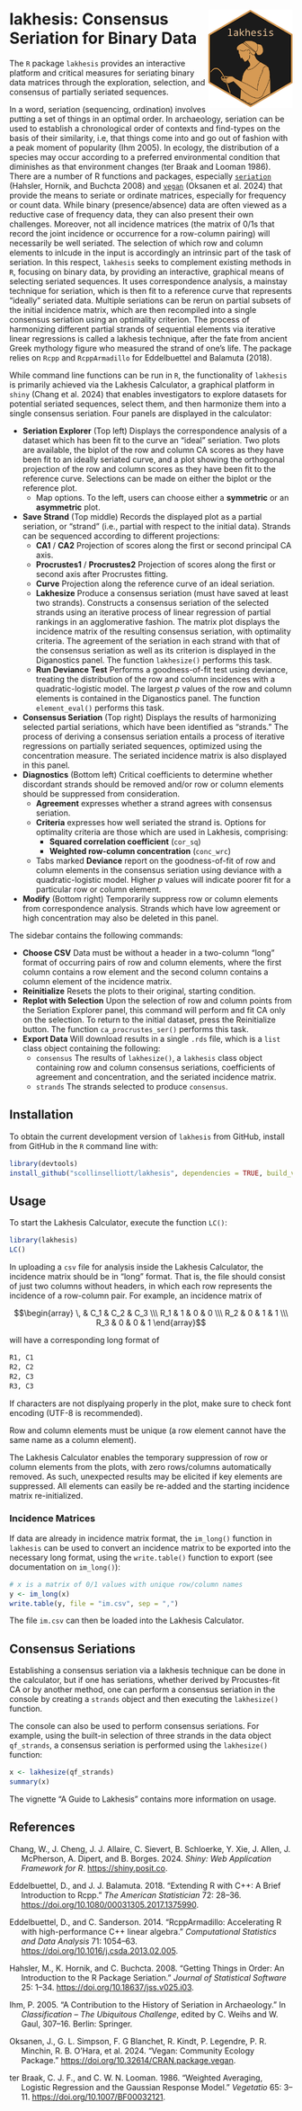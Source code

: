 
<!-- README.md is generated from README.Rmd. Please edit that file -->

# <img src="man/figures/logo.png" align="right" width="150px"/> lakhesis: Consensus Seriation for Binary Data

<!-- badges: start -->
<!-- badges: end -->

The `R` package `lakhesis` provides an interactive platform and critical
measures for seriating binary data matrices through the exploration,
selection, and consensus of partially seriated sequences.

In a word, seriation (sequencing, ordination) involves putting a set of
things in an optimal order. In archaeology, seriation can be used to
establish a chronological order of contexts and find-types on the basis
of their similarity, i.e, that things come into and go out of fashion
with a peak moment of popularity (Ihm 2005). In ecology, the
distribution of a species may occur according to a preferred
environmental condition that diminishes as that environment changes (ter
Braak and Looman 1986). There are a number of R functions and packages,
especially [`seriation`](https://github.com/mhahsler/seriation)
(Hahsler, Hornik, and Buchcta 2008) and
[`vegan`](https://CRAN.R-project.org/package=vegan) (Oksanen et al.
2024) that provide the means to seriate or ordinate matrices, especially
for frequency or count data. While binary (presence/absence) data are
often viewed as a reductive case of frequency data, they can also
present their own challenges. Moreover, not all incidence matrices (the
matrix of 0/1s that record the joint incidence or occurrence for a
row-column pairing) will necessarily be well seriated. The selection of
which row and column elements to inlcude in the input is accordingly an
intrinsic part of the task of seriation. In this respect, `lakhesis`
seeks to complement existing methods in `R`, focusing on binary data, by
providing an interactive, graphical means of selecting seriated
sequences. It uses correspondence analysis, a mainstay technique for
seriation, which is then fit to a reference curve that represents
“ideally” seriated data. Multiple seriations can be rerun on partial
subsets of the initial incidence matrix, which are then recompiled into
a single consensus seriation using an optimality criterion. The process
of harmonizing different partial strands of sequential elements via
iterative linear regressions is called a lakhesis technique, after the
fate from ancient Greek mythology figure who measured the strand of
one’s life. The package relies on `Rcpp` and `RcppArmadillo` for
Eddelbuettel and Balamuta (2018).

While command line functions can be run in `R`, the functionality of
`lakhesis` is primarily achieved via the Lakhesis Calculator, a
graphical platform in `shiny` (Chang et al. 2024) that enables
investigators to explore datasets for potential seriated sequences,
select them, and then harmonize them into a single consensus seriation.
Four panels are displayed in the calculator:

- **Seriation Explorer** (Top left) Displays the correspondence analysis
  of a dataset which has been fit to the curve an “ideal” seriation. Two
  plots are available, the biplot of the row and column CA scores as
  they have been fit to an ideally seriated curve, and a plot showing
  the orthogonal projection of the row and column scores as they have
  been fit to the reference curve. Selections can be made on either the
  biplot or the reference plot.
  - Map options. To the left, users can choose either a **symmetric** or
    an **asymmetric** plot.
- **Save Strand** (Top middle) Records the displayed plot as a partial
  seriation, or “strand” (i.e., partial with respect to the initial
  data). Strands can be sequenced according to different projections:
  - **CA1** / **CA2** Projection of scores along the first or second
    principal CA axis.
  - **Procrustes1** / **Procrustes2** Projection of scores along the
    first or second axis after Procrustes fitting.
  - **Curve** Projection along the reference curve of an ideal
    seriation.
  - **Lakhesize** Produce a consensus seriation (must have saved at
    least two strands). Constructs a consensus seriation of the selected
    strands using an iterative process of linear regression of partial
    rankings in an agglomerative fashion. The matrix plot displays the
    incidence matrix of the resulting consensus seriation, with
    optimality criteria. The agreement of the seriation in each strand
    with that of the consensus seriation as well as its criterion is
    displayed in the Diganostics panel. The function `lakhesize()`
    performs this task.
  - **Run Deviance Test** Performs a goodness-of-fit test using
    deviance, treating the distribution of the row and column incidences
    with a quadratic-logistic model. The largest $p$ values of the row
    and column elements is contained in the Diganostics panel. The
    function `element_eval()` performs this task.
- **Consensus Seriation** (Top right) Displays the results of
  harmonizing selected partial seriations, which have been identified as
  “strands.” The process of deriving a consensus seriation entails a
  process of iterative regressions on partially seriated sequences,
  optimized using the concentration measure. The seriated incidence
  matrix is also displayed in this panel.
- **Diagnostics** (Bottom left) Critical coefficients to determine
  whether discordant strands should be removed and/or row or column
  elements should be suppressed from consideration.
  - **Agreement** expresses whether a strand agrees with consensus
    seriation.
  - **Criteria** expresses how well seriated the strand is. Options for
    optimality criteria are those which are used in Lakhesis,
    comprising:
    - **Squared correlation coefficient** (`cor_sq`)
    - **Weighted row-column concentration** (`conc_wrc`)
  - Tabs marked **Deviance** report on the goodness-of-fit of row and
    column elements in the consensus seriation using deviance with a
    quadratic-logistic model. Higher $p$ values will indicate poorer fit
    for a particular row or column element.
- **Modify** (Bottom right) Temporarily suppress row or column elements
  from correspondence analysis. Strands which have low agreement or high
  concentration may also be deleted in this panel.

The sidebar contains the following commands:

- **Choose CSV** Data must be without a header in a two-column “long”
  format of occurring pairs of row and column elements, where the first
  column contains a row element and the second column contains a column
  element of the incidence matrix.
- **Reinitialize** Resets the plots to their original, starting
  condition.
- **Replot with Selection** Upon the selection of row and column points
  from the Seriation Explorer panel, this command will perform and fit
  CA only on the selection. To return to the initial dataset, press the
  Reinitialize button. The function `ca_procrustes_ser()` performs this
  task.
- **Export Data** Will download results in a single `.rds` file, which
  is a `list` class object containing the following:
  - `consensus` The results of `lakhesize()`, a `lakhesis` class object
    containing row and column consensus seriations, coefficients of
    agreement and concentration, and the seriated incidence matrix.
  - `strands` The strands selected to produce `consensus`.

## Installation

To obtain the current development version of `lakhesis` from GitHub,
install from GitHub in the `R` command line with:

``` r
library(devtools)
install_github("scollinselliott/lakhesis", dependencies = TRUE, build_vignettes = TRUE) 
```

## Usage

To start the Lakhesis Calculator, execute the function `LC()`:

``` r
library(lakhesis)
LC()
```

In uploading a `csv` file for analysis inside the Lakhesis Calculator,
the incidence matrix should be in “long” format. That is, the file
should consist of just two columns without headers, in which each row
represents the incidence of a row-column pair. For example, an incidence
matrix of

$$\begin{array} \,  & C_1 & C_2 & C_3 \\\ R_1 & 1 & 0 & 0 \\\ R_2 &  0 & 1 & 1 \\\  R_3 & 0 & 0 & 1 \end{array}$$

will have a corresponding long format of

``` r
R1, C1
R2, C2 
R2, C3 
R3, C3
```

If characters are not displyaing properly in the plot, make sure to
check font encoding (UTF-8 is recommended).

Row and column elements must be unique (a row element cannot have the
same name as a column element).

The Lakhesis Calculator enables the temporary suppression of row or
column elements from the plots, with zero rows/columns automatically
removed. As such, unexpected results may be elicited if key elements are
suppressed. All elements can easily be re-added and the starting
incidence matrix re-initialized.

### Incidence Matrices

If data are already in incidence matrix format, the `im_long()` function
in `lakhesis` can be used to convert an incidence matrix to be exported
into the necessary long format, using the `write.table()` function to
export (see documentation on `im_long()`):

``` r
# x is a matrix of 0/1 values with unique row/column names
y <- im_long(x)
write.table(y, file = "im.csv", sep = ",")
```

The file `im.csv` can then be loaded into the Lakhesis Calculator.

## Consensus Seriations

Establishing a consensus seriation via a lakhesis technique can be done
in the calculator, but if one has seriations, whether derived by
Procustes-fit CA or by another method, one can perform a consensus
seriation in the console by creating a `strands` object and then
executing the `lakhesize()` function.

The console can also be used to perform consensus seriations. For
example, using the built-in selection of three strands in the data
object `qf_strands`, a consensus seriation is performed using the
`lakhesize()` function:

``` r
x <- lakhesize(qf_strands)
summary(x)
```

The vignette “A Guide to Lakhesis” contains more information on usage.

## References

<div id="refs" class="references csl-bib-body hanging-indent">

<div id="ref-chang_shiny_2024" class="csl-entry">

Chang, W., J. Cheng, J. J. Allaire, C. Sievert, B. Schloerke, Y. Xie, J.
Allen, J. McPherson, A. Dipert, and B. Borges. 2024. *Shiny: Web
Application Framework for R*. <https://shiny.posit.co>.

</div>

<div id="ref-eddelbuettel_extending_2018" class="csl-entry">

Eddelbuettel, D., and J. J. Balamuta. 2018. “Extending R with C++: A
Brief Introduction to Rcpp.” *The American Statistician* 72: 28–36.
<https://doi.org/10.1080/00031305.2017.1375990>.

</div>

<div id="ref-eddelbuettel_rcpparmadillo_2014" class="csl-entry">

Eddelbuettel, D., and C. Sanderson. 2014. “RcppArmadillo: Accelerating R
<span class="nocase">with</span>
<span class="nocase">high</span>-<span class="nocase">performance</span>
C++ <span class="nocase">linear</span>
<span class="nocase">algebra</span>.” *Computational Statistics and Data
Analysis* 71: 1054–63. <https://doi.org/10.1016/j.csda.2013.02.005>.

</div>

<div id="ref-hahsler_getting_2008" class="csl-entry">

Hahsler, M., K. Hornik, and C. Buchcta. 2008. “Getting Things in Order:
An Introduction to the R Package Seriation.” *Journal of Statistical
Software* 25: 1–34. <https://doi.org/10.18637/jss.v025.i03>.

</div>

<div id="ref-ihm_contribution_2005" class="csl-entry">

Ihm, P. 2005. “A Contribution to the History of Seriation in
Archaeology.” In *Classification – The Ubiquitous Challenge*, edited by
C. Weihs and W. Gaul, 307–16. Berlin: Springer.

</div>

<div id="ref-oksanen_vegan_2024" class="csl-entry">

Oksanen, J., G. L. Simpson, F. G Blanchet, R. Kindt, P. Legendre, P. R.
Minchin, R. B. O’Hara, et al. 2024. “Vegan: Community Ecology Package.”
<https://doi.org/10.32614/CRAN.package.vegan>.

</div>

<div id="ref-ter_braak_weighted_1986" class="csl-entry">

ter Braak, C. J. F., and C. W. N. Looman. 1986. “Weighted Averaging,
Logistic Regression and the Gaussian Response Model.” *Vegetatio* 65:
3–11. <https://doi.org/10.1007/BF00032121>.

</div>

</div>

